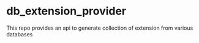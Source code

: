 # db_extension_provider
This repo provides an api to generate collection of extension from various databases
